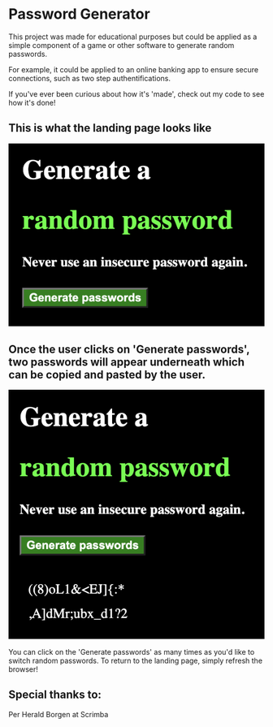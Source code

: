 # Password Generator

This project was made for educational purposes but could be applied as a simple component of a game or other software to generate random passwords.

For example, it could be applied to an online banking app to ensure secure connections, such as two step authentifications.

If you've ever been curious about how it's 'made', check out my code to see how it's done!

## This is what the landing page looks like
![app-pic](passwordGenerator1.png)

## Once the user clicks on 'Generate passwords', two passwords will appear underneath which can be copied and pasted by the user.
![app-pic](passwordGenerator2.png)

You can click on the 'Generate passwords' as many times as you'd like to switch random passwords. To return to the landing page, simply refresh the browser!

## Special thanks to: 

Per Herald Borgen at Scrimba